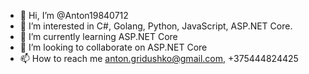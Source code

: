 - 👋 Hi, I’m @Anton19840712
- 👀 I’m interested in C#, Golang, Python, JavaScript, ASP.NET Core.
- 🌱 I’m currently learning ASP.NET Core
- 💞️ I’m looking to collaborate on ASP.NET Core
- 📫 How to reach me anton.gridushko@gmail.com, +375444824425

<!---
Anton19840712/Anton19840712 is a ✨ special ✨ repository because its `README.md` (this file) appears on your GitHub profile.
You can click the Preview link to take a look at your changes.
--->
